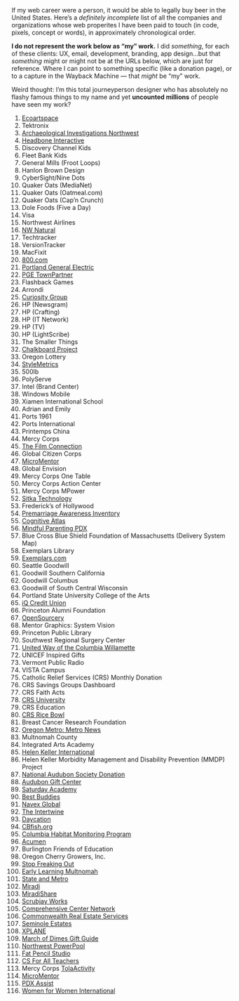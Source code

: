 If my web career were a person, it would be able to legally buy beer in the United States. Here’s a *definitely incomplete* list of all the companies and organizations whose web properites I have been paid to touch (in code, pixels, concept or words), in approximately chronological order. 

__I do not represent the work below as “my” work.__ I did *something*, for each of these clients: UX, email, development, branding, app design...but that *something* might or might not be at the URLs below, which are just for reference. Where I can point to something specific (like a donation page), or to a capture in the Wayback Machine — that *might* be “my” work.

Weird thought: I’m this total journeyperson designer who has absolutely no flashy famous things to my name and yet __uncounted millions__ of people have seen my work?


1. [Ecoartspace](https://web.archive.org/web/20020327235236/http://www.ecoartspace.org/)
1. Tektronix
1. [Archaeological Investigations Northwest](https://web.archive.org/web/19991230124111/http://www.ainw.com/)
1. [Headbone Interactive](https://web.archive.org/web/20000301003311/http://www.headbone.com/)
1. Discovery Channel Kids
1. Fleet Bank Kids
1. General Mills (Froot Loops)
1. Hanlon Brown Design
1. CyberSight/Nine Dots
1. Quaker Oats (MediaNet)
1. Quaker Oats (Oatmeal.com)
1. Quaker Oats (Cap’n Crunch)
1. Dole Foods (Five a Day)
1. Visa
1. Northwest Airlines
1. [NW Natural](https://web.archive.org/web/20020802001016/http://www.nwnatural.com/home/home.asp)
1. Techtracker
1. VersionTracker
1. MacFixit
1. [800.com](https://web.archive.org/web/20011201072334/http://www.800.com/)
1. [Portland General Electric](https://web.archive.org/web/20020120142310/http://portlandgeneral.com/)
1. [PGE TownPartner](https://web.archive.org/web/20020326174000/http://townpartner.com/)
1. Flashback Games
1. Arrondi
1. [Curiosity Group](https://web.archive.org/web/20040604110612/http://curiositygroup.com/)
1. HP (Newsgram)
1. HP (Crafting)
1. HP (IT Network)
1. HP (TV)
1. HP (LightScribe)
1. The Smaller Things
1. [Chalkboard Project](https://web.archive.org/web/20050208103334/http://www.chalkboardproject.org/)
1. Oregon Lottery
1. [StyleMetrics](https://web.archive.org/web/20081006220735/http://www.stylemetrics.com:80/)
1. 500lb
1. PolyServe
1. Intel (Brand Center)
1. Windows Mobile
1. Xiamen International School
1. Adrian and Emily
1. Ports 1961
1. Ports International
1. Printemps China
1. Mercy Corps
1. [The Film Connection](https://web.archive.org/web/20080724150510/http://www.thefilmconnection.org/)
1. Global Citizen Corps
1. [MicroMentor](https://micromentor.org)
1. Global Envision
1. Mercy Corps One Table
1. Mercy Corps Action Center
1. Mercy Corps MPower
1. [Sitka Technology](https://www.sitkatech.com)
1. Frederick’s of Hollywood
1. [Premarriage Awareness Inventory](https://web.archive.org/web/20110128113406/http://premarriageawareness.com/)
1. [Cognitive Atlas](https://cognitiveatlas.org)
1. [Mindful Parenting PDX](https://mindfulparentingpdx.org)
1. Blue Cross Blue Shield Foundation of Massachusetts (Delivery System Map)
1. Exemplars Library
1. [Exemplars.com](https://exemplars.com)
1. Seattle Goodwill
1. Goodwill Southern California
1. Goodwill Columbus
1. Goodwill of South Central Wisconsin
1. Portland State University College of the Arts
1. [iQ Credit Union](https://web.archive.org/web/20150209023348/http://www.iqcu.com/)
1. Princeton Alumni Foundation
1. [OpenSourcery](https://web.archive.org/web/20140220115655/http://www.opensourcery.com/)
1. Mentor Graphics: System Vision
1. Princeton Public Library
1. Southwest Regional Surgery Center
1. [United Way of the Columbia Willamette](https://www.unitedway-pdx.org)
1. UNICEF Inspired Gifts
1. Vermont Public Radio
1. VISTA Campus
1. Catholic Relief Services (CRS) Monthly Donation
1. CRS Savings Groups Dashboard
1. CRS Faith Acts
1. [CRS University](https://university.crs.org)
1. CRS Education
2. [CRS Rice Bowl](https://www.crsricebowl.org)
3. Breast Cancer Research Foundation
4. [Oregon Metro: Metro News](https://www.oregonmetro.gov/news)
5. Multnomah County
6. Integrated Arts Academy
7. [Helen Keller International](https://web.archive.org/web/20180807084624/http://hki.org/)
8. Helen Keller Morbidity Management and Disability Prevention (MMDP) Project
9. [National Audubon Society Donation](https://act.audubon.org/a/donate-ap)
10. [Audubon Gift Center](https://gifts.audubon.org)
11. [Saturday Academy](https://www.saturdayacademy.org)
12. [Best Buddies](https://www.bestbuddies.org/donate/)
13. [Navex Global](https://www.navexglobal.com)
14. [The Intertwine](https://www.theintertwine.org)
15. [Daycation](https://www.theintertwine.org/projects/daycation-mobile-app)
16. [CBfish.org](//cbfish.org)
17. [Columbia Habitat Monitoring Program](https://www.champmonitoring.org)
18. [Acumen](https://acumen.org)
19. Burlington Friends of Education
20. Oregon Cherry Growers, Inc.
21. [Stop Freaking Out](https://stopfreakingout.org)
22. [Early Learning Multnomah](https://www.earlylearningmultnomah.org)
23. [State and Metro](http://www.stateandmetro.com)
24. [Miradi](https://www.miradi.org)
25. [MiradiShare](https://www.miradishare.org/ux/home)
26. [Scrubjay Works](https://scrubjay.works)
27. [Comprehensive Center Network](https://compcenternetwork.org)
28. [Commonwealth Real Estate Services](https://cwres.com)
29. [Seminole Estates](http://www.seminoleestates.com)
30. [XPLANE](https://xplane.com)
31. [March of Dimes Gift Guide](https://gifts.marchofdimes.org)
32. [Northwest PowerPool](https://www.nwpp.org)
33. [Fat Pencil Studio](//fatpencilstudio.com/)
34. [CS For All Teachers](//www.csforallteachers.org)
35. Mercy Corps [TolaActivity](//tola-activity.mercycorps.org)
36. [MicroMentor](//www.micromentor.org)
37. [PDX Assist](https://pdxassist.com)
38. [Women for Women International](http://www.womenforwomen.org/powerofwomen/)

